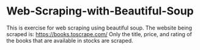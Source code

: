 # Web-Scraping-with-Beautiful-Soup
This is exercise for web scraping using beautiful soup.
The website being scraped is: https://books.toscrape.com/
Only the title, price, and rating of the books that are available in stocks are scraped.
